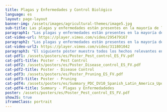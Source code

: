 ```yaml
---
title: Plagas y Enfermedades y Control Biológico
language: es
layout: page-layout
banner-img: /assets/images/agricultural-themes/image5.jpg
sub-title: Las plagas y enfermedades están presentes en la mayoría de las granjas en todo el mundo, pero con medidas y prácticas simples se pueden reducir significativamente. 
paragraph1: "Las plagas y enfermedades están presentes en la mayoría de las granjas en todo el mundo, pero con medidas y prácticas simples se pueden reducir significativamente."
cat-video-url: https://player.vimeo.com/video/295479167
paragraph2: "Las plagas y enfermedades están presentes en la mayoría de las granjas en todo el mundo, pero con medidas y prácticas simples se pueden reducir significativamente." 
cat-video-url2: https://player.vimeo.com/video/311801042
paragraph3: "El siguiente póster muestra todos los hechos relevantes en detalle. Véase aquí:"
cat-pdf1: /assets/posters/es/Poster_Pest_control_ES_FV.pdf
cat-pdf1-title: Poster - Pest Control
cat-pdf2: /assets/posters/es/Poster_Disease_control_ES_FV.pdf
cat-pdf2-title: Poster - Disease Control
cat-pdf3: /assets/posters/es/Poster_Pruning_ES_FV.pdf
cat-pdf3-title: Poster - Pruning
cat-pdf4: /assets/posters/es/Summary_PDC_DV10_Spanish_Latin_America_Updated.pdf
cat-pdf4-title: Summary - Plagas y Enfermedadedes
poster: /assets/posters/es/Poster_Pest_control_ES_FV.pdf
showJS: true
iframeClass: portrait
---
```

